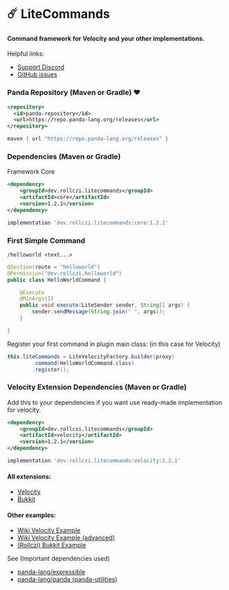 # ☄️ LiteCommands
#### Command framework for Velocity and your other implementations.
Helpful links:
- [Support Discord](https://discord.gg/6cUhkj6uZJ)
- [GitHub issues](https://github.com/Rollczi/LiteCommands/issues)

### Panda Repository (Maven or Gradle)  ❤️
```xml
<repository>
  <id>panda-repository</id>
  <url>https://repo.panda-lang.org/releases</url>
</repository>
```
```groovy
maven { url "https://repo.panda-lang.org/releases" }
```
### Dependencies (Maven or Gradle)
Framework Core
```xml
<dependency>
    <groupId>dev.rollczi.litecommands</groupId>
    <artifactId>core</artifactId>
    <version>1.2.1</version>
</dependency>
```
```groovy
implementation 'dev.rollczi.litecommands:core:1.2.1'
```

### First Simple Command
 `/helloworld <text...>`
```java
@Section(route = "helloworld")
@Permission("dev.rollczi.helloworld")
public class HelloWorldCommand {

    @Execute
    @MinArgs(1)
    public void execute(LiteSender sender, String[] args) {
        sender.sendMessage(String.join(" ", args));
    }

}
```
Register your first command in plugin main class: (in this case for Velocity)
```java
this.liteCommands = LiteVelocityFactory.builder(proxy)
        .command(HelloWorldCommand.class)
        .register();
```
### Velocity Extension Dependencies (Maven or Gradle)
Add this to your dependencies if you want use ready-made implementation for velocity.
```xml
<dependency>
    <groupId>dev.rollczi.litecommands</groupId>
    <artifactId>velocity</artifactId>
    <version>1.2.1</version>
</dependency>
```
```groovy
implementation 'dev.rollczi.litecommands:velocity:1.2.1'
```

#### All extensions: 
 - [Velocity](https://github.com/Rollczi/LiteCommands/tree/master/litecommands-velocity)
 - [Bukkit](https://github.com/Rollczi/LiteCommands/tree/master/litecommands-bukkit)
#### Other examples: 
 - [Wiki Velocity Example](https://github.com/Rollczi/LiteCommands/wiki/Velocity-Example-(simple))
 - [Wiki Velocity Example (advanced)](https://github.com/Rollczi/LiteCommands/wiki/Velocity-Example-(advanced))
 - [(Rollczi) Bukkit Example](https://github.com/Rollczi/LiteCommands-BukkitExample)

See (Important dependencies used)
 - [panda-lang/expressible](https://github.com/panda-lang/expressible)
 - [panda-lang/panda (panda-utilities)](https://github.com/panda-lang/panda)
